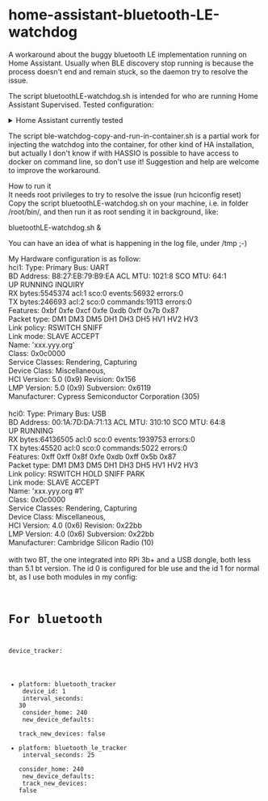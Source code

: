 # home-assistant-bluetooth-LE-watchdog
A workaround about the buggy bluetooth LE implementation running on Home Assistant.
Usually when BLE discovery stop running is because the process doesn't end and remain stuck, so the daemon try to resolve the issue.

The script bluetoothLE-watchdog.sh is intended for who are running Home Assistant Supervised. 
Tested configuration:

<details><summary>Home Assistant currently tested</summary>
version | core-2021.9.7<br>
installation_type | Home Assistant Supervised<br>
dev | false<br>
hassio | true<br>
docker | true<br>
user | root<br>
virtualenv | false<br>
python_version | 3.9.7<br>
os_name | Linux<br>
os_version | 5.10.63-v7+<br>
arch | armv7l<br>
</details>

The script ble-watchdog-copy-and-run-in-container.sh is a partial work for injecting the watchdog into the container, for other kind of HA installation, but actually I don't know
if with HASSIO is possible to have access to docker on command line, so don't use it! Suggestion and help are welcome to improve the workaround.

How to run it<br>
It needs root privileges to try to resolve the issue (run hciconfig reset)<br>
Copy the script bluetoothLE-watchdog.sh on your machine, i.e. in folder /root/bin/, and then run it as root sending it in background, like:<br>

bluetoothLE-watchdog.sh &<br>

You can have an idea of what is happening in the log file, under /tmp ;-)<br>

My Hardware configuration is as follow:<br>
hci1:   Type: Primary  Bus: UART<br>
        BD Address: B8:27:EB:79:B9:EA  ACL MTU: 1021:8  SCO MTU: 64:1<br>
        UP RUNNING INQUIRY<br>
        RX bytes:5545374 acl:1 sco:0 events:56932 errors:0<br>
        TX bytes:246693 acl:2 sco:0 commands:19113 errors:0<br>
        Features: 0xbf 0xfe 0xcf 0xfe 0xdb 0xff 0x7b 0x87<br>
        Packet type: DM1 DM3 DM5 DH1 DH3 DH5 HV1 HV2 HV3<br>
        Link policy: RSWITCH SNIFF<br>
        Link mode: SLAVE ACCEPT<br>
        Name: 'xxx.yyy.org'<br>
        Class: 0x0c0000<br>
        Service Classes: Rendering, Capturing<br>
        Device Class: Miscellaneous,<br>
        HCI Version: 5.0 (0x9)  Revision: 0x156<br>
        LMP Version: 5.0 (0x9)  Subversion: 0x6119<br>
        Manufacturer: Cypress Semiconductor Corporation (305)<br>
<br>
hci0:   Type: Primary  Bus: USB<br>
        BD Address: 00:1A:7D:DA:71:13  ACL MTU: 310:10  SCO MTU: 64:8<br>
        UP RUNNING<br>
        RX bytes:64136505 acl:0 sco:0 events:1939753 errors:0<br>
        TX bytes:45520 acl:0 sco:0 commands:5022 errors:0<br>
        Features: 0xff 0xff 0x8f 0xfe 0xdb 0xff 0x5b 0x87<br>
        Packet type: DM1 DM3 DM5 DH1 DH3 DH5 HV1 HV2 HV3<br>
        Link policy: RSWITCH HOLD SNIFF PARK<br>
        Link mode: SLAVE ACCEPT<br>
        Name: 'xxx.yyy.org #1'<br>
        Class: 0x0c0000<br>
        Service Classes: Rendering, Capturing<br>
        Device Class: Miscellaneous,<br>
        HCI Version: 4.0 (0x6)  Revision: 0x22bb<br>
        LMP Version: 4.0 (0x6)  Subversion: 0x22bb<br>
        Manufacturer: Cambridge Silicon Radio (10)<br>
<br>
with two BT, the one integrated into RPi 3b+ and a USB dongle, both less than 5.1 bt version. The id 0 is configured for ble use and the id 1 for normal bt, as I use both modules in my config:<br>
<code>
# For bluetooth<br>
device_tracker:<br>
  - platform: bluetooth_tracker<br>
    device_id: 1<br>
    interval_seconds: 30<br>
    consider_home: 240<br>
    new_device_defaults:<br>
      track_new_devices: false<br>
  - platform: bluetooth_le_tracker<br>
    interval_seconds: 25<br>
    consider_home: 240<br>
    new_device_defaults:<br>
      track_new_devices: false<br>
</code>
